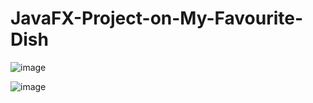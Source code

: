 # JavaFX-Project-on-My-Favourite-Dish

![image](https://github.com/user-attachments/assets/4051ed3a-c902-40eb-8796-d35a000c6914) 

![image](https://github.com/user-attachments/assets/2a8e2d32-877e-4fa4-93f2-60cbf2d5a958)

